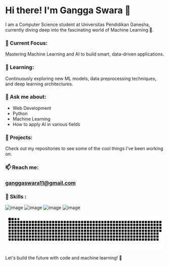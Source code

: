 # Hi there! I'm Gangga Swara 👋

I am a Computer Science student at Universitas Pendidikan Ganesha, currently diving deep into the fascinating world of Machine Learning 🤖.

### 🔭 Current Focus:

Mastering Machine Learning and AI to build smart, data-driven applications.

### 🌱 Learning:

Continuously exploring new ML models, data preprocessing techniques, and deep learning architectures.

### 💬 Ask me about:

- Web Development
- Python
- Machine Learning
- How to apply AI in various fields

### 📂 Projects:

Check out my repositories to see some of the cool things I've been working on.

### 📫 Reach me:

### ganggaswara11@gmail.com


### 🔱 Skills :

![image](https://img.shields.io/badge/HTML5-E34F26?style=for-the-badge&logo=html5&logoColor=white) ![image](https://img.shields.io/badge/CSS3-1572B6?style=for-the-badge&logo=css3&logoColor=white) ![image](https://img.shields.io/badge/JavaScript-323330?style=for-the-badge&logo=javascript&logoColor=F7DF1E) ![image](https://img.shields.io/badge/Python-FFD43B?style=for-the-badge&logo=python&logoColor=blue)


![GitHub Contribution Grid Snake](github-contribution-grid-snake-dark.svg)

Let's build the future with code and machine learning! 🚀
